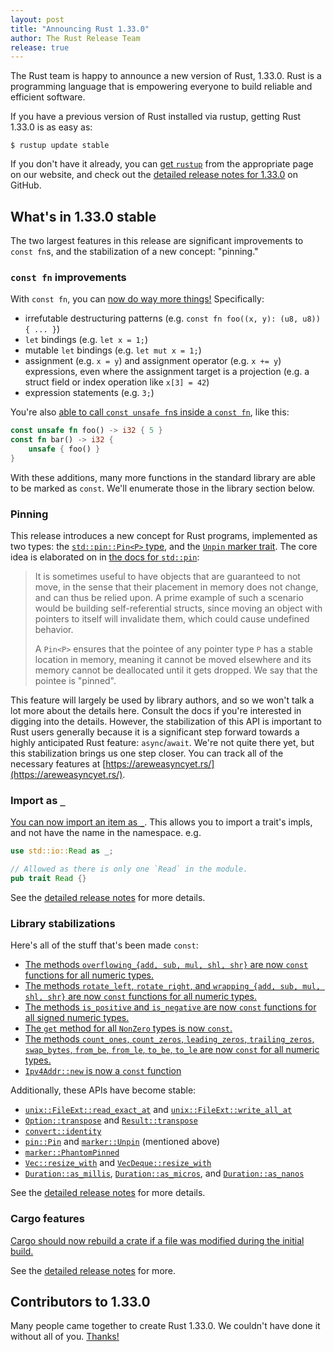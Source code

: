 ```yaml
---
layout: post
title: "Announcing Rust 1.33.0"
author: The Rust Release Team
release: true
---
```


The Rust team is happy to announce a new version of Rust, 1.33.0. Rust is a
programming language that is empowering everyone to build reliable and
efficient software.

If you have a previous version of Rust installed via rustup, getting Rust
1.33.0 is as easy as:

```console
$ rustup update stable
```

If you don't have it already, you can [get `rustup`][install] from the
appropriate page on our website, and check out the [detailed release notes for
1.33.0][notes] on GitHub.

[install]: https://www.rust-lang.org/install.html
[notes]: https://github.com/rust-lang/rust/blob/master/RELEASES.md#version-1330-2019-02-28

## What's in 1.33.0 stable

The two largest features in this release are significant improvements to
`const fn`s, and the stabilization of a new concept: "pinning."

### `const fn` improvements

With `const fn`, you can [now do way more
things!](https://github.com/rust-lang/rust/pull/57175/) Specifically:

* irrefutable destructuring patterns (e.g. `const fn foo((x, y): (u8, u8)) { ... }`)
* `let` bindings (e.g. `let x = 1;`)
* mutable `let` bindings (e.g. `let mut x = 1;`)
* assignment (e.g. `x = y`) and assignment operator (e.g. `x += y`)
  expressions, even where the assignment target is a projection (e.g. a struct
  field or index operation like `x[3] = 42`)
* expression statements (e.g. `3;`)

You're also [able to call `const unsafe fn`s inside a `const
fn`](https://github.com/rust-lang/rust/pull/57067/), like this:

```rust
const unsafe fn foo() -> i32 { 5 }
const fn bar() -> i32 {
    unsafe { foo() }
}
```

With these additions, many more functions in the standard library are able to
be marked as `const`. We'll enumerate those in the library section below.

### Pinning

This release introduces a new concept for Rust programs, implemented as two
types: the [`std::pin::Pin<P>`
type](https://doc.rust-lang.org/std/pin/struct.Pin.html), and the [`Unpin`
marker trait](https://doc.rust-lang.org/std/marker/trait.Unpin.html). The core
idea is elaborated on in [the docs for
`std::pin`](https://doc.rust-lang.org/std/pin/index.html):

> It is sometimes useful to have objects that are guaranteed to not move, in
> the sense that their placement in memory does not change, and can thus be
> relied upon. A prime example of such a scenario would be building
> self-referential structs, since moving an object with pointers to itself will
> invalidate them, which could cause undefined behavior.
> 
> A `Pin<P>` ensures that the pointee of any pointer type `P` has a stable location
> in memory, meaning it cannot be moved elsewhere and its memory cannot be
> deallocated until it gets dropped. We say that the pointee is "pinned".

This feature will largely be used by library authors, and so we won't talk a
lot more about the details here. Consult the docs if you're interested in
digging into the details. However, the stabilization of this API is important
to Rust users generally because it is a significant step forward towards a
highly anticipated Rust feature: `async`/`await`. We're not quite there yet,
but this stabilization brings us one step closer. You can track all of the
necessary features at [https://areweasyncyet.rs/](https://areweasyncyet.rs/).

### Import as `_`

[You can now import an item as
`_`](https://github.com/rust-lang/rust/pull/56303/). This allows you to
import a trait's impls, and not have the name in the namespace. e.g.

```rust
use std::io::Read as _;

// Allowed as there is only one `Read` in the module.
pub trait Read {}
```

See the [detailed release notes][notes] for more details.

### Library stabilizations

Here's all of the stuff that's been made `const`:

- [The methods `overflowing_{add, sub, mul, shl, shr}` are now `const`
  functions for all numeric types.][57566]
- [The methods `rotate_left`, `rotate_right`, and `wrapping_{add, sub, mul, shl, shr}`
  are now `const` functions for all numeric types.][57105]
- [The methods `is_positive` and `is_negative` are now `const` functions for
  all signed numeric types.][57105]
- [The `get` method for all `NonZero` types is now `const`.][57167]
- [The methods `count_ones`, `count_zeros`, `leading_zeros`, `trailing_zeros`,
  `swap_bytes`, `from_be`, `from_le`, `to_be`, `to_le` are now `const` for all
  numeric types.][57234]
- [`Ipv4Addr::new` is now a `const` function][57234]

[57566]: https://github.com/rust-lang/rust/pull/57566
[57105]: https://github.com/rust-lang/rust/pull/57105
[57105]: https://github.com/rust-lang/rust/pull/57105
[57167]: https://github.com/rust-lang/rust/pull/57167
[57234]: https://github.com/rust-lang/rust/pull/57234
[57234]: https://github.com/rust-lang/rust/pull/57234

Additionally, these APIs have become stable:

- [`unix::FileExt::read_exact_at`] and [`unix::FileExt::write_all_at`]
- [`Option::transpose`] and [`Result::transpose`]
- [`convert::identity`]
- [`pin::Pin`] and [`marker::Unpin`] (mentioned above)
- [`marker::PhantomPinned`]
- [`Vec::resize_with`] and [`VecDeque::resize_with`]
- [`Duration::as_millis`], [`Duration::as_micros`], and [`Duration::as_nanos`]

[`unix::FileExt::read_exact_at`]: https://doc.rust-lang.org/std/os/unix/fs/trait.FileExt.html#method.read_exact_at
[`unix::FileExt::write_all_at`]: https://doc.rust-lang.org/std/os/unix/fs/trait.FileExt.html#method.write_all_at
[`Option::transpose`]: https://doc.rust-lang.org/std/option/enum.Option.html#method.transpose
[`Result::transpose`]: https://doc.rust-lang.org/std/result/enum.Result.html#method.transpose
[`convert::identity`]: https://doc.rust-lang.org/std/convert/fn.identity.html
[`pin::Pin`]: https://doc.rust-lang.org/std/pin/struct.Pin.html
[`marker::Unpin`]: https://doc.rust-lang.org/stable/std/marker/trait.Unpin.html
[`marker::PhantomPinned`]: https://doc.rust-lang.org/nightly/std/marker/struct.PhantomPinned.html
[`Vec::resize_with`]: https://doc.rust-lang.org/std/vec/struct.Vec.html#method.resize_with
[`VecDeque::resize_with`]: https://doc.rust-lang.org/std/collections/struct.VecDeque.html#method.resize_with
[`Duration::as_millis`]: https://doc.rust-lang.org/std/time/struct.Duration.html#method.as_millis
[`Duration::as_micros`]: https://doc.rust-lang.org/std/time/struct.Duration.html#method.as_micros
[`Duration::as_nanos`]: https://doc.rust-lang.org/std/time/struct.Duration.html#method.as_nanos

See the [detailed release notes][notes] for more details.

### Cargo features

[Cargo should now rebuild a crate if a file was modified during the initial
build.](https://github.com/rust-lang/cargo/pull/6484/)

See the [detailed release notes][notes] for more.

## Contributors to 1.33.0

Many people came together to create Rust 1.33.0. We couldn't have done it
without all of you. [Thanks!](https://thanks.rust-lang.org/rust/1.33.0)
